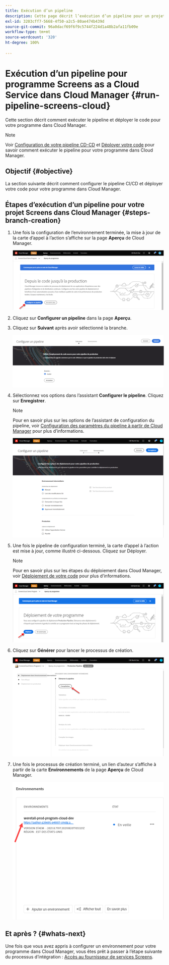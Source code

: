 ```yaml
---
title: Exécution d’un pipeline
description: Cette page décrit l’exécution d’un pipeline pour un projet Screens as a Cloud Service dans Cloud Manager.
exl-id: 3203cff7-5668-4f50-a2c5-80ae474b439d
source-git-commit: 96a0dacf69f6f9c5744f224d1a48b2afa11fb09e
workflow-type: tm+mt
source-wordcount: '320'
ht-degree: 100%

---
```


# Exécution d’un pipeline pour programme Screens as a Cloud Service dans Cloud Manager {#run-pipeline-screens-cloud}

Cette section décrit comment exécuter le pipeline et déployer le code pour votre programme dans Cloud Manager.

>[!NOTE]
>Voir [Configuration de votre pipeline CD-CD](https://experienceleague.adobe.com/docs/experience-manager-cloud-service/implementing/using-cloud-manager/configure-pipeline.html?lang=fr) et [Déployer votre code](https://experienceleague.adobe.com/docs/experience-manager-cloud-service/implementing/using-cloud-manager/deploy-code.html?lang=fr) pour savoir comment exécuter le pipeline pour votre programme dans Cloud Manager.

## Objectif {#objective}

La section suivante décrit comment configurer le pipeline CI/CD et déployer votre code pour votre programme dans Cloud Manager.

## Étapes d’exécution d’un pipeline pour votre projet Screens dans Cloud Manager {#steps-branch-creation}

1. Une fois la configuration de l’environnement terminée, la mise à jour de la carte d’appel à l’action s’affiche sur la page **Aperçu** de Cloud Manager.

   ![image](/help/screens-cloud/assets/onboarding/add-environ3.png)

1. Cliquez sur **Configurer un pipeline** dans la page **Aperçu**.

1. Cliquez sur **Suivant** après avoir sélectionné la branche.

   ![image](/help/screens-cloud/assets/onboarding/run-pipeline1.png)

1. Sélectionnez vos options dans l’assistant **Configurer le pipeline**. Cliquez sur **Enregistrer**.

   >[!NOTE]
   >Pour en savoir plus sur les options de l’assistant de configuration du pipeline, voir [Configuration des paramètres du pipeline à partir de Cloud Manager](https://experienceleague.adobe.com/docs/experience-manager-cloud-service/implementing/using-cloud-manager/configure-pipeline.html?lang=fr) pour plus d’informations.

   ![image](/help/screens-cloud/assets/onboarding/run-pipeline2-a.png)

1. Une fois le pipeline de configuration terminé, la carte d’appel à l’action est mise à jour, comme illustré ci-dessous. Cliquez sur Déployer.

   >[!NOTE]
   >Pour en savoir plus sur les étapes du déploiement dans Cloud Manager, voir [Déploiement de votre code](https://experienceleague.adobe.com/docs/experience-manager-cloud-service/implementing/using-cloud-manager/deploy-code.html?lang=fr) pour plus d’informations.

   ![image](/help/screens-cloud/assets/onboarding/run-pipeline3.png)

1. Cliquez sur **Générer** pour lancer le processus de création.

   ![image](/help/screens-cloud/assets/onboarding/run-pipeline4.png)

1. Une fois le processus de création terminé, un lien d’auteur s’affiche à partir de la carte **Environnements** de la page **Aperçu** de Cloud Manager.

   ![image](/help/screens-cloud/assets/onboarding/run-pipeline5.png)

## Et après ? {#whats-next}

Une fois que vous avez appris à configurer un environnement pour votre programme dans Cloud Manager, vous êtes prêt à passer à l’étape suivante du processus d’intégration : [Accès au fournisseur de services Screens](/help/screens-cloud/configuring/navigating-to-screens-services-provider.md).
